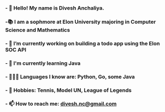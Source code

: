 ### - 👋 Hello! My name is Divesh Anchaliya. 
### -📚 I am a sophmore at Elon University majoring in Computer Science and Mathematics
### - 🔭 I’m currently working on building a todo app using the Elon SOC API
### - 🌱 I'm currently learning Java
### - 👨🏻‍💻 Languages I know are: Python, Go, some Java 
### - 🥈 Hobbies: Tennis, Model UN, League of Legends 
### - 📫 How to reach me: divesh.nc@gmail.com


